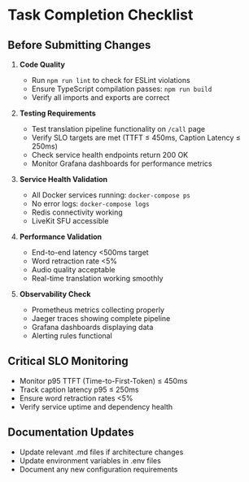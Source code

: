 # Task Completion Checklist

## Before Submitting Changes
1. **Code Quality**
   - Run `npm run lint` to check for ESLint violations
   - Ensure TypeScript compilation passes: `npm run build`
   - Verify all imports and exports are correct

2. **Testing Requirements**
   - Test translation pipeline functionality on `/call` page
   - Verify SLO targets are met (TTFT ≤ 450ms, Caption Latency ≤ 250ms)
   - Check service health endpoints return 200 OK
   - Monitor Grafana dashboards for performance metrics

3. **Service Health Validation**
   - All Docker services running: `docker-compose ps`
   - No error logs: `docker-compose logs`
   - Redis connectivity working
   - LiveKit SFU accessible

4. **Performance Validation**
   - End-to-end latency <500ms target
   - Word retraction rate <5%
   - Audio quality acceptable
   - Real-time translation working smoothly

5. **Observability Check**
   - Prometheus metrics collecting properly
   - Jaeger traces showing complete pipeline
   - Grafana dashboards displaying data
   - Alerting rules functional

## Critical SLO Monitoring
- Monitor p95 TTFT (Time-to-First-Token) ≤ 450ms
- Track caption latency p95 ≤ 250ms
- Ensure word retraction rates <5%
- Verify service uptime and dependency health

## Documentation Updates
- Update relevant .md files if architecture changes
- Update environment variables in .env files
- Document any new configuration requirements